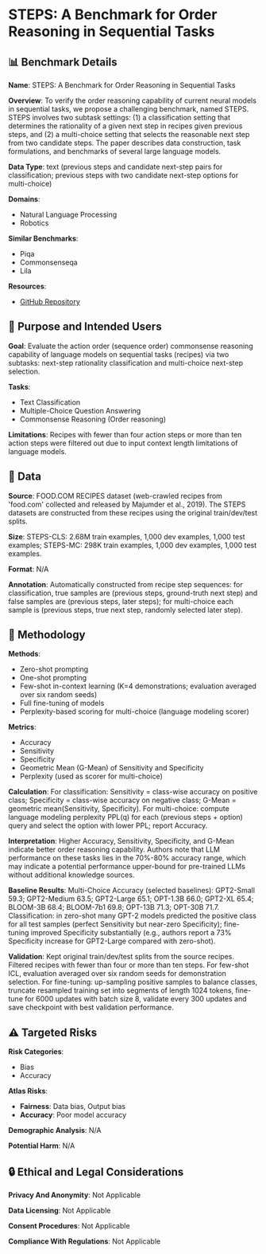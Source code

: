 # STEPS: A Benchmark for Order Reasoning in Sequential Tasks

## 📊 Benchmark Details

**Name**: STEPS: A Benchmark for Order Reasoning in Sequential Tasks

**Overview**: To verify the order reasoning capability of current neural models in sequential tasks, we propose a challenging benchmark, named STEPS. STEPS involves two subtask settings: (1) a classification setting that determines the rationality of a given next step in recipes given previous steps, and (2) a multi-choice setting that selects the reasonable next step from two candidate steps. The paper describes data construction, task formulations, and benchmarks of several large language models.

**Data Type**: text (previous steps and candidate next-step pairs for classification; previous steps with two candidate next-step options for multi-choice)

**Domains**:
- Natural Language Processing
- Robotics

**Similar Benchmarks**:
- Piqa
- Commonsenseqa
- Lila

**Resources**:
- [GitHub Repository](https://github.com/Victorwz/STEPS)

## 🎯 Purpose and Intended Users

**Goal**: Evaluate the action order (sequence order) commonsense reasoning capability of language models on sequential tasks (recipes) via two subtasks: next-step rationality classification and multi-choice next-step selection.

**Tasks**:
- Text Classification
- Multiple-Choice Question Answering
- Commonsense Reasoning (Order reasoning)

**Limitations**: Recipes with fewer than four action steps or more than ten action steps were filtered out due to input context length limitations of language models.

## 💾 Data

**Source**: FOOD.COM RECIPES dataset (web-crawled recipes from 'food.com' collected and released by Majumder et al., 2019). The STEPS datasets are constructed from these recipes using the original train/dev/test splits.

**Size**: STEPS-CLS: 2.68M train examples, 1,000 dev examples, 1,000 test examples; STEPS-MC: 298K train examples, 1,000 dev examples, 1,000 test examples.

**Format**: N/A

**Annotation**: Automatically constructed from recipe step sequences: for classification, true samples are (previous steps, ground-truth next step) and false samples are (previous steps, later steps); for multi-choice each sample is (previous steps, true next step, randomly selected later step).

## 🔬 Methodology

**Methods**:
- Zero-shot prompting
- One-shot prompting
- Few-shot in-context learning (K=4 demonstrations; evaluation averaged over six random seeds)
- Full fine-tuning of models
- Perplexity-based scoring for multi-choice (language modeling scorer)

**Metrics**:
- Accuracy
- Sensitivity
- Specificity
- Geometric Mean (G-Mean) of Sensitivity and Specificity
- Perplexity (used as scorer for multi-choice)

**Calculation**: For classification: Sensitivity = class-wise accuracy on positive class; Specificity = class-wise accuracy on negative class; G-Mean = geometric mean(Sensitivity, Specificity). For multi-choice: compute language modeling perplexity PPL(q) for each (previous steps + option) query and select the option with lower PPL; report Accuracy.

**Interpretation**: Higher Accuracy, Sensitivity, Specificity, and G-Mean indicate better order reasoning capability. Authors note that LLM performance on these tasks lies in the 70%-80% accuracy range, which may indicate a potential performance upper-bound for pre-trained LLMs without additional knowledge sources.

**Baseline Results**: Multi-Choice Accuracy (selected baselines): GPT2-Small 59.3; GPT2-Medium 63.5; GPT2-Large 65.1; OPT-1.3B 66.0; GPT2-XL 65.4; BLOOM-3B 68.4; BLOOM-7b1 69.8; OPT-13B 71.3; OPT-30B 71.7. Classification: in zero-shot many GPT-2 models predicted the positive class for all test samples (perfect Sensitivity but near-zero Specificity); fine-tuning improved Specificity substantially (e.g., authors report a 73% Specificity increase for GPT2-Large compared with zero-shot).

**Validation**: Kept original train/dev/test splits from the source recipes. Filtered recipes with fewer than four or more than ten steps. For few-shot ICL, evaluation averaged over six random seeds for demonstration selection. For fine-tuning: up-sampling positive samples to balance classes, truncate resampled training set into segments of length 1024 tokens, fine-tune for 6000 updates with batch size 8, validate every 300 updates and save checkpoint with best validation performance.

## ⚠️ Targeted Risks

**Risk Categories**:
- Bias
- Accuracy

**Atlas Risks**:
- **Fairness**: Data bias, Output bias
- **Accuracy**: Poor model accuracy

**Demographic Analysis**: N/A

**Potential Harm**: N/A

## 🔒 Ethical and Legal Considerations

**Privacy And Anonymity**: Not Applicable

**Data Licensing**: Not Applicable

**Consent Procedures**: Not Applicable

**Compliance With Regulations**: Not Applicable
